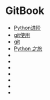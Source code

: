 # GitBook
+ [Python进阶](https://www.gitbook.com/book/eastlakeside/interpy-zh/details)
+ [git使用](https://git-scm.com/book/zh/v1)
+ [git](https://git-scm.com/book/zh/v2)
+ [Python 之旅](https://funhacks.net/explore-python/?hmsr=toutiao.io&utm_medium=toutiao.io&utm_source=toutiao.io)
+ []()
+ []()
+ []()
+ []()
+ []()
+ []()
+ []()

